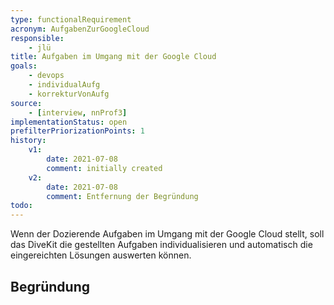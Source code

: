 ```yaml
---
type: functionalRequirement
acronym: AufgabenZurGoogleCloud
responsible: 
    - jlü
title: Aufgaben im Umgang mit der Google Cloud
goals: 
    - devops
    - individualAufg
    - korrekturVonAufg
source:
    - [interview, nnProf3]
implementationStatus: open
prefilterPriorizationPoints: 1
history:
    v1:
        date: 2021-07-08
        comment: initially created
    v2:
        date: 2021-07-08
        comment: Entfernung der Begründung
todo: 
---
```


Wenn der Dozierende Aufgaben im Umgang mit der Google Cloud stellt, soll das DiveKit die gestellten Aufgaben
individualisieren und automatisch die eingereichten Lösungen auswerten können.


## Begründung

